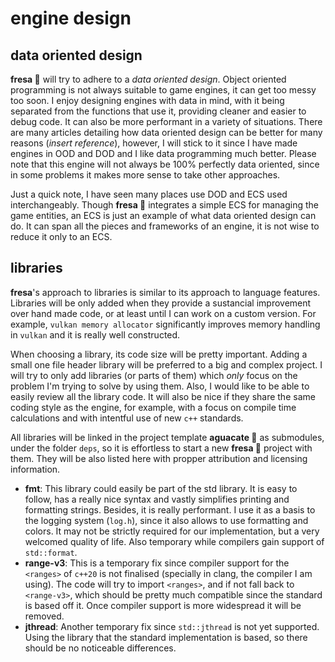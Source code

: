 # engine design

## data oriented design

**fresa 🍓** will try to adhere to a _data oriented design_. Object oriented programming is not always suitable to game engines, it can get too messy too soon. I enjoy designing engines with data in mind, with it being separated from the functions that use it, providing cleaner and easier to debug code. It can also be more performant in a variety of situations. There are many articles detailing how data oriented design can be better for many reasons (_insert reference_), however, I will stick to it since I have made engines in OOD and DOD and I like data programming much better. Please note that this engine will not always be 100% perfectly data oriented, since in some problems it makes more sense to take other approaches.

Just a quick note, I have seen many places use DOD and ECS used interchangeably. Though **fresa 🍓** integrates a simple ECS for managing the game entities, an ECS is just an example of what data oriented design can do. It can span all the pieces and frameworks of an engine, it is not wise to reduce it only to an ECS.

## libraries

**fresa**'s approach to libraries is similar to its approach to language features. Libraries will be only added when they provide a sustancial improvement over hand made code, or at least until I can work on a custom version. For example, `vulkan memory allocator` significantly improves memory handling in `vulkan` and it is really well constructed.

When choosing a library, its code size will be pretty important. Adding a small one file header library will be preferred to a big and complex project. I will try to only add libraries (or parts of them) which _only_ focus on the problem I'm trying to solve by using them. Also, I would like to be able to easily review all the library code. It will also be nice if they share the same coding style as the engine, for example, with a focus on compile time calculations and with intentful use of new `c++` standards.

All libraries will be linked in the project template **aguacate 🥑** as submodules, under the folder `deps`, so it is effortless to start a new **fresa 🍓** project with them. They will be also listed here with propper attribution and licensing information.

- **fmt**: This library could easily be part of the std library. It is easy to follow, has a really nice syntax and vastly simplifies printing and formatting strings. Besides, it is really performant. I use it as a basis to the logging system (`log.h`), since it also allows to use formatting and colors. It may not be strictly required for our implementation, but a very welcomed quality of life. Also temporary while compilers gain support of `std::format`.
- **range-v3**: This is a temporary fix since compiler support for the `<ranges>` of `c++20` is not finalised (specially in clang, the compiler I am using). The code will try to import `<ranges>`, and if not fall back to `<range-v3>`, which should be pretty much compatible since the standard is based off it. Once compiler support is more widespread it will be removed.
- **jthread**: Another temporary fix since `std::jthread` is not yet supported. Using the library that the standard implementation is based, so there should be no noticeable differences.